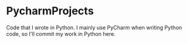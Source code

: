 # PycharmProjects
Code that I wrote in Python. I mainly use PyCharm when writing Python code, so I'll commit my work in Python here.
